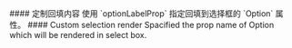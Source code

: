 <cn>
#### 定制回填内容
使用 `optionLabelProp` 指定回填到选择框的 `Option` 属性。
</cn>

<us>
#### Custom selection render
Spacified the prop name of Option which will be rendered in select box.
</us>
